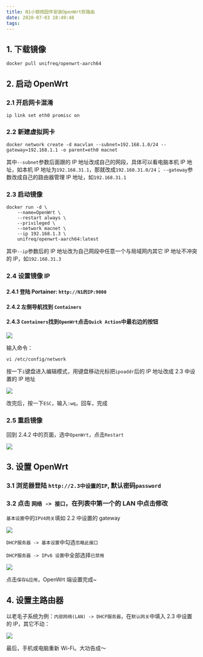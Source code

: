 ```yaml
---
title: N1小钢炮固件安装OpenWrt软路由
date: 2020-07-03 18:49:48
tags:
---
```


## 1. 下载镜像

`docker pull unifreq/openwrt-aarch64`

<!--more-->

## 2. 启动 OpenWrt

### 2.1 开启网卡混淆

`ip link set eth0 promisc on`

### 2.2 新建虚拟网卡

`docker network create -d macvlan --subnet=192.168.1.0/24 --gateway=192.168.1.1 -o parent=eth0 macnet`

其中`--subnet`参数后面跟的 IP 地址改成自己的网段，具体可以看电脑本机 IP 地址，如本机 IP 地址为`192.168.31.1`，那就改成`192.168.31.0/24`；
`--gateway`参数改成自己的路由器管理 IP 地址，如`192.168.31.1`

### 2.3 启动镜像

```shell
docker run -d \
    --name=OpenWrt \
    --restart always \
    --privileged \
    --network macnet \
    --ip 192.168.1.3 \
    unifreq/openwrt-aarch64:latest
```

其中`--ip`参数后的 IP 地址改为自己网段中任意一个与局域网内其它 IP 地址不冲突的 IP，如`192.168.31.3`

### 2.4 设置镜像 IP

#### 2.4.1 登陆 Portainer: `http://N1的IP:9000`

#### 2.4.2 左侧导航找到 `Containers`

#### 2.4.3 `Containers`找到`OpenWrt`点击`Quick Action`中最右边的按钮

![](https://xiangsanliu.oss-cn-hangzhou.aliyuncs.com/img/20200703190221.png)

输入命令：

```shell
vi /etc/config/network
```

按一下`i`键盘进入编辑模式，用键盘移动光标把`ipoaddr`后的 IP 地址改成 2.3 中设置的 IP 地址

![](https://xiangsanliu.oss-cn-hangzhou.aliyuncs.com/img/20200703190546.png)

改完后，按一下`ESC`，输入`:wq`，回车，完成

### 2.5 重启镜像

回到 2.4.2 中的页面，选中`OpenWrt`，点击`Restart`

![](https://xiangsanliu.oss-cn-hangzhou.aliyuncs.com/img/20200703190927.png)

## 3. 设置 OpenWrt

### 3.1 浏览器登陆 `http://2.3中设置的IP`, 默认密码`password`

### 3.2 点击 `网络 -> 接口`，在列表中第一个的 LAN 中点击修改

`基本设置`中的`IPV4网关`填如 2.2 中设置的 gateway

![](https://xiangsanliu.oss-cn-hangzhou.aliyuncs.com/img/20200703191554.png)

`DHCP服务器 -> 基本设置`中勾选`忽略此接口`

`DHCP服务器 -> IPv6 设置`中全部选择`已禁用`

![](https://xiangsanliu.oss-cn-hangzhou.aliyuncs.com/img/20200703191844.png)

点击`保存&应用`，OpenWrt 端设置完成~

## 4. 设置主路由器

以老毛子系统为例：`内部网络(LAN) -> DHCP服务器`，在`默认网关`中填入 2.3 中设置 的 IP，其它不动：

![](https://xiangsanliu.oss-cn-hangzhou.aliyuncs.com/img/20200703192050.png)

最后，手机或电脑重新 Wi-Fi。大功告成～
